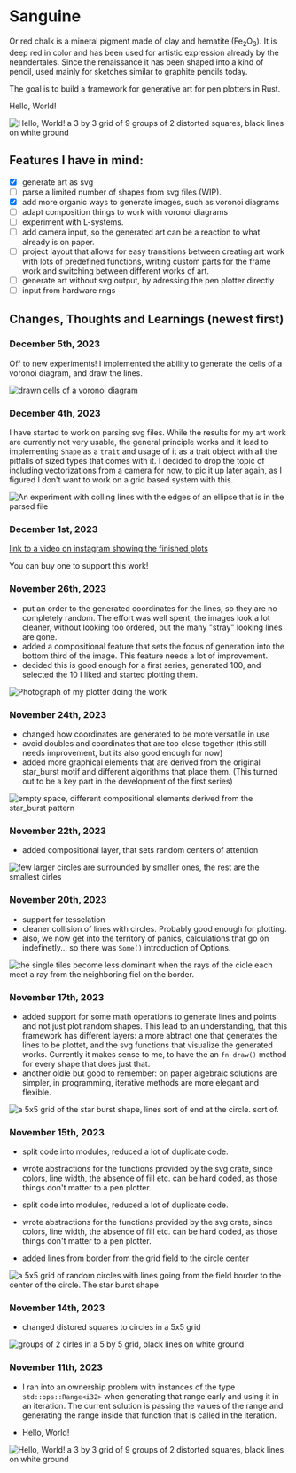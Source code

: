 # Sanguine

Or red chalk is a mineral pigment made of clay and hematite (Fe<sub>2</sub>O<sub>3</sub>). It is deep red in color and has been used for artistic expression already by the neandertales. 
Since the renaissance it has been shaped into a kind of pencil, used mainly for sketches similar to graphite pencils today.

The goal is to build a framework for generative art for pen plotters in Rust.

Hello, World!

![Hello, World! a 3 by 3 grid of 9 groups of 2 distorted squares, black lines on white ground](https://github.com/Mirabellensaft/sanguine/blob/main/images/hello_world.png?raw=true)

## Features I have in mind:

- [x] generate art as svg
- [ ] parse a limited number of shapes from svg files (WIP).
- [x] add more organic ways to generate images, such as voronoi diagrams
- [ ] adapt composition things to work with voronoi diagrams
- [ ] experiment with L-systems.
- [ ] add camera input, so the generated art can be a reaction to what already is on paper.
- [ ] project layout that allows for easy transitions between creating art work with lots of predefined functions, writing custom parts for the frame work and switching between different works of art.
- [ ] generate art without svg output, by adressing the pen plotter directly
- [ ] input from hardware rngs

## Changes, Thoughts and Learnings (newest first)

### December 5th, 2023

Off to new experiments! I implemented the ability to generate the cells of a voronoi diagram, and draw the lines.

![drawn cells of a voronoi diagram](https://github.com/Mirabellensaft/sanguine/blob/main/images/image_00011.png?raw=true)

### December 4th, 2023

I have started to work on parsing svg files. While the results for my art work are currently not very usable, the general principle works and it lead to implementing `Shape` as a `trait` and usage of it as a trait object with all the pitfalls of sized types that comes with it. I decided to drop the topic of including vectorizations from a camera for now, to pic it up later again, as I figured I don't want to work on a grid based system with this. 

![An experiment with colling lines with the edges of an ellipse that is in the parsed file](https://github.com/Mirabellensaft/sanguine/blob/main/images/image_00010.png?raw=true)



### December 1st, 2023

[link to a video on instagram showing the finished plots](https://www.instagram.com/p/C0T4Er_KML1/)

You can buy one to support this work!

### November 26th, 2023

- put an order to the generated coordinates for the lines, so they are no completely random. The effort was well spent, the images look a lot cleaner, without looking too ordered, but the many "stray" looking lines are gone.
- added a compositional feature that sets the focus of generation into the bottom third of the image. This feature needs a lot of improvement.
- decided this is good enough for a first series, generated 100, and selected the 10 I liked and started plotting them.

![Photograph of my plotter doing the work](https://github.com/Mirabellensaft/sanguine/blob/main/images/plot.jpeg)

### November 24th, 2023

- changed how coordinates are generated to be more versatile in use
- avoid doubles and coordinates that are too close together (this still needs improvement, but its also good enough for now)
- added more graphical elements that are derived from the original star_burst motif and different algorithms that place them. (This turned out to be a key part in the development of the first series)

![empty space, different compositional elements derived from the star_burst pattern](https://github.com/Mirabellensaft/sanguine/blob/main/images/image_00009.png?raw=true)

### November 22th, 2023

- added compositional layer, that sets random centers of attention

![few larger circles are surrounded by smaller ones, the rest are the smallest cirles](https://github.com/Mirabellensaft/sanguine/blob/main/images/image_00008.png?raw=true)

### November 20th, 2023

- support for tesselation 
- cleaner collision of lines with circles. Probably good enough for plotting. 
- also, we now get into the territory of panics, calculations that go on indefinetly... so there was `Some()` introduction of Options.

![the single tiles become less dominant when the rays of the cicle each meet a ray from the neighboring fiel on the border.](https://github.com/Mirabellensaft/sanguine/blob/main/images/image_00007.png?raw=true)


### November 17th, 2023

 - added support for some math operations to generate lines and points and not just plot random shapes. This lead to an understanding, that this framework has different layers: a more abtract one that generates the lines to be plottet, and the svg functions that visualize the generated works. Currently it makes sense to me, to have the an `fn draw()` method for every shape that does just that. 
- another oldie but good to remember: on paper algebraic solutions are simpler, in programming, iterative methods are more elegant and flexible. 

![a 5x5 grid of the star burst shape, lines sort of end at the circle. sort of.](https://github.com/Mirabellensaft/sanguine/blob/main/images/image_00005.png?raw=true)

### November 15th, 2023
- split code into modules, reduced a lot of duplicate code.
- wrote abstractions for the functions provided by the svg crate, since colors, line width, the absence of fill etc. can be hard coded, as those things don't matter to a pen plotter.
- split code into modules, reduced a lot of duplicate code.
- wrote abstractions for the functions provided by the svg crate, since colors, line width, the absence of fill etc. can be hard coded, as those things don't matter to a pen plotter. 

- added lines from border from the grid field to the circle center

![a 5x5 grid of random circles with lines going from the field border to the center of the circle. The star burst shape](https://github.com/Mirabellensaft/sanguine/blob/main/images/image_00003.png?raw=true)


### November 14th, 2023
- changed distored squares to circles in a 5x5 grid

![groups of 2 cirles in a 5 by 5 grid, black lines on white ground](https://github.com/Mirabellensaft/sanguine/blob/main/images/image_00001.png?raw=true)


### November 11th, 2023

- I ran into an ownership problem with instances of the type `std::ops::Range<i32>` when generating that range early and using it in an iteration. The current solution is passing the values of the range and generating the range inside that function that is called in the iteration.

- Hello, World!
      
![Hello, World! a 3 by 3 grid of 9 groups of 2 distorted squares, black lines on white ground](https://github.com/Mirabellensaft/sanguine/blob/main/images/hello_world.png?raw=true)
  
   